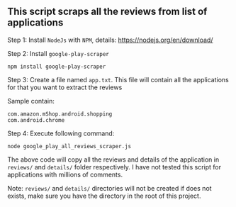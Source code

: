 ## This script scraps all the reviews from list of applications

Step 1:
Install `NodeJs` with `NPM`, details: https://nodejs.org/en/download/ 

Step 2:
Install `google-play-scraper`

```
npm install google-play-scraper
```

Step 3:
Create a file named `app.txt`. This file will contain all the applications for that you want to extract the reviews

Sample contain:

```
com.amazon.mShop.android.shopping
com.android.chrome
```

Step 4:
Execute following command:

```
node google_play_all_reviews_scraper.js
```

The above code will copy all the reviews and details of the application in `reviews/` and `details/` folder respectively. I have not tested this script for applications with millions of comments.

Note: `reviews/` and `details/` directories will not be created if does not exists, make sure you have the directory in the root of this project.

